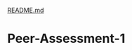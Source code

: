 [README.md](https://github.com/tvtwo/Peer-Assessment-1/files/7132929/README.md)
# Peer-Assessment-1
